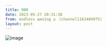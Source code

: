 ```yaml
---
title: 900
date: 2023-05-27 20:31:38
from: endless шизing ⍼ (channel1162404975)
layout: post
---
```


![image](photos/photo_55@27-05-2023_20-31-38.jpg)


